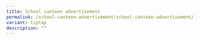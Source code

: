 ```yaml
---
title: School canteen advertisement
permalink: /school-canteen-advertisement/school-canteen-advertisement/
variant: tiptap
description: ""
---
```

